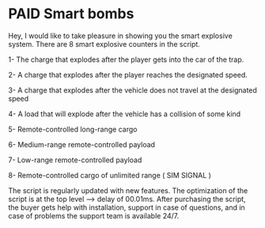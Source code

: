 # PAID Smart bombs
Hey, I would like to take pleasure in showing you the smart explosive system. There are 8 smart explosive counters in the script. 

1- The charge that explodes after the player gets into the car of the trap.

2- A charge that explodes after the player reaches the designated speed.

3- A charge that explodes after the vehicle does not travel at the designated speed

4- A load that will explode after the vehicle has a collision of some kind

5- Remote-controlled long-range cargo

6- Medium-range remote-controlled payload

7- Low-range remote-controlled payload

8- Remote-controlled cargo of unlimited range ( SIM SIGNAL )

The script is regularly updated with new features.  The optimization of the script is at the top level --> delay of 00.01ms. After purchasing the script, the buyer gets help with installation, support in case of questions, and in case of problems the support team is available 24/7. 
